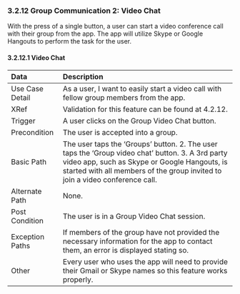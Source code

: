 ### 3.2.12 Group Communication 2: Video Chat

With the press of a single button, a user can start a video conference call with their group from the app. The app will utilize Skype or Google Hangouts to perform the task for the user. 

#### 3.2.12.1 Video Chat

| Data          | Description |
|:--------------| :--------------|
|Use Case Detail| As a user, I want to easily start a video call with fellow group members from the app. |
|XRef           | Validation for this feature can be found at 4.2.12. |
|Trigger        | A user clicks on the Group Video Chat button. |
|Precondition   | The user is accepted into a group. |
|Basic Path	    | The user taps the ‘Groups’ button. 2. The user taps the ‘Group video chat’ button. 3. A 3rd party video app, such as Skype or Google Hangouts, is started with all members of the group invited to join a video conference call. |
|Alternate Path | None.|
|Post Condition	| The user is in a Group Video Chat session.|
|Exception Paths| If members of the group have not provided the necessary information for the app to contact them, an error is displayed stating so. |
|Other		      | Every user who uses the app will need to provide their Gmail or Skype names so this feature works properly. |

